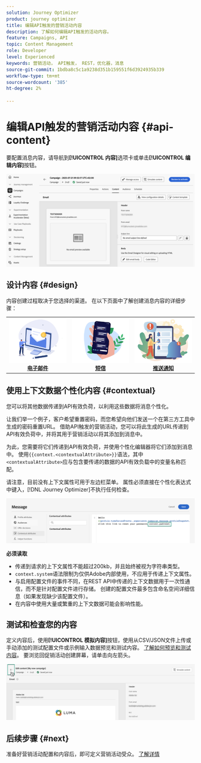 ```yaml
---
solution: Journey Optimizer
product: journey optimizer
title: 编辑API触发的营销活动内容
description: 了解如何编辑API触发的活动内容。
feature: Campaigns, API
topic: Content Management
role: Developer
level: Experienced
keywords: 营销活动， API触发， REST，优化器，消息
source-git-commit: 1bdba8c5c1a9238d351b159551f6d3924935b339
workflow-type: tm+mt
source-wordcount: '385'
ht-degree: 2%

---
```



# 编辑API触发的营销活动内容 {#api-content}

要配置消息内容，请导航到&#x200B;**[!UICONTROL 内容]**&#x200B;选项卡或单击&#x200B;**[!UICONTROL 编辑内容]**&#x200B;按钮。

![](assets/campaign-content.png)

## 设计内容 {#design}

内容创建过程取决于您选择的渠道。 在以下页面中了解创建消息内容的详细步骤：

<table style="table-layout:fixed"><tr style="border: 0;">
<td><a href="../email/create-email.md"><img alt="电子邮件" src="../channels/assets/do-not-localize/email.png"></a>
<div align="center"><a href="../email/create-email.md"><strong>电子邮件</strong></a></div></td>
<td><a href="../sms/create-sms.md"><img alt="短信" src="../channels/assets/do-not-localize/sms.png"></a>
<div align="center"><a href="../sms/create-sms.md"><strong>短信</strong></a></div></td>
<td><a href="../push/create-push.md"><img alt="推送" src="../channels/assets/do-not-localize/push.png"></a>
<div align="center"><a href="../push/create-push.md"><strong>推送通知</strong></a></div></td>
</tr></table>

## 使用上下文数据个性化内容 {#contextual}

您可以将其他数据传递到API有效负荷，以利用这些数据将消息个性化。

让我们举一个例子，客户希望重置密码，而您希望向他们发送一个在第三方工具中生成的密码重置URL。 借助API触发的营销活动，您可以将此生成的URL传递到API有效负荷中，并将其用于营销活动以将其添加到消息中。

为此，您需要将它们传递到API有效负荷，并使用个性化编辑器将它们添加到消息中。 使用`{{context.<contextualAttribute>}}`语法，其中`<contextualAttribute>`应与包含要传递的数据的API有效负载中的变量名称匹配。

请注意，目前没有上下文属性可用于左边栏菜单。 属性必须直接在个性化表达式中键入，[!DNL Journey Optimizer]不执行任何检查。

![](assets/api-triggered-context.png)

**必须读取**

* 传递到请求的上下文属性不能超过200kb，并且始终被视为字符串类型。
* `context.system`语法限制为仅供Adobe内部使用，不应用于传递上下文属性。
* 与启用配置文件的事件不同，在REST API中传递的上下文数据用于一次性通信，而不是针对配置文件进行存储。 创建的配置文件最多包含命名空间详细信息（如果发现缺少该配置文件）。
* 在内容中使用大量或繁重的上下文数据可能会影响性能。

## 测试和检查您的内容

定义内容后，使用&#x200B;**[!UICONTROL 模拟内容]**&#x200B;按钮，使用从CSV/JSON文件上传或手动添加的测试配置文件或示例输入数据预览和测试内容。 [了解如何预览和测试内容](../content-management/preview-test.md)。 要浏览回促销活动创建屏幕，请单击向左箭头。

![](assets/create-campaign-design.png)

## 后续步骤 {#next}

准备好营销活动配置和内容后，即可定义营销活动受众。 [了解详情](api-triggered-campaign-audience.md)
